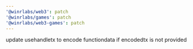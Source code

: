 ```yaml
---
'@winrlabs/web3': patch
'@winrlabs/games': patch
'@winrlabs/web3-games': patch
---
```


update usehandletx to encode functiondata if encodedtx is not provided
